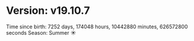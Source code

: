 # Version: v19.10.7
Time since birth: 7252 days, 174048 hours, 10442880 minutes, 626572800 seconds
Season: Summer ☀️
